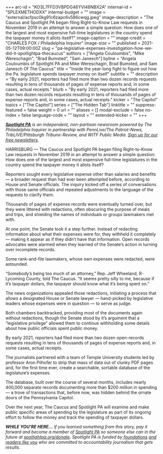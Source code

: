 +++
arc-id = "KO3L7FFD3VBPDG46YVI46NBX2A"
internal-id = "SPLEXMETHODXX"
internal-budget = ""
image = "external/acfpsc0kg91c6zapc6v586cwqg.jpeg"
image-description = "The Caucus and Spotlight PA began filing Right-to-Know Law requests in November 2019 in an attempt to answer a simple question: How does one of the largest and most expensive full-time legislatures in the country spend the taxpayer money it allots itself?"
image-caption = ""
image-credit = "CHARLES FOX / Philadelphia Inquirer"
image-size = ""
published = 2021-05-12T09:00:00Z
slug = "pa-legislative-expenses-investigation-how-we-did-it-spotlightpa-thecaucus"
authors = ["Angela Couloumbis", "Mike Wereschagin", "Brad Bumsted", "Sam Janesch"]
byline = "Angela Couloumbis of Spotlight PA and Mike Wereschagin, Brad Bumsted, and Sam Janesch Of The Caucus"
title = "Inside the year-long fight to figure out how the Pa. legislature spends taxpayer money on itself"
subtitle = ""
description = "By early 2021, reporters had filed more than two dozen records requests resulting in tens of thousands of pages of expense reports and, in some cases, actual receipts."
blurb = "By early 2021, reporters had filed more than two dozen records requests resulting in tens of thousands of pages of expense reports and, in some cases, actual receipts."
kicker = "The Capitol"
topics = ["The Capitol"]
series = ["The Hidden Tab"]
linktitle = ""
suppress-featured = false
weight = 0
url = ""
aliases = []
modal-exclude = false
no-index = false
language-code = ""
layout = ""
extended-kicker = ""
+++

<a href="https://www.spotlightpa.org/"><i><b>Spotlight PA</b></i></a><i> is an independent, non-partisan newsroom powered by The Philadelphia Inquirer in partnership with PennLive/The Patriot-News, TribLIVE/Pittsburgh Tribune-Review, and WITF Public Media. </i><a href="https://www.spotlightpa.org/newsletters"><i>Sign up for our free newsletters</i></a><i>.</i>

HARRISBURG — The Caucus and Spotlight PA began filing Right-to-Know Law requests in November 2019 in an attempt to answer a simple question: How does one of the largest and most expensive full-time legislatures in the country spend the taxpayer money it allots itself?

Reporters sought every legislative expense other than salaries and benefits — a broader request than had ever been attempted before, according to House and Senate officials. The inquiry kicked off a series of conversations with those same officials and repeated adjustments to the language of the requests to clarify them.

Thousands of pages of expense records were eventually turned over, but they were littered with redactions, often obscuring the purpose of meals and trips, and shielding the names of individuals or groups lawmakers met with.

<script src="https://www.spotlightpa.org/embed.js" async></script><div data-spl-embed-version="1" data-spl-src="https://www.spotlightpa.org/embeds/newsletter/"></div>

At one point, the Senate took it a step further. Instead of redacting information about what their expenses were for, they withheld it completely — making it appear as if they didn’t have that information. Open records advocates were alarmed when they learned of the Senate’s action in turning over incomplete records.

Some rank-and-file lawmakers, whose own expenses were redacted, were astounded.

“Somebody’s being too much of an attorney,” Rep. Jeff Wheeland, R-Lycoming County, told The Caucus. “It seems pretty silly to me, because if it’s taxpayer dollars, the taxpayer should know what it’s being spent on.”

The news organizations appealed those redactions, initiating a process that allows a designated House or Senate lawyer — hand-picked by legislative leaders whose expenses were in question — to serve as judge.

Both chambers backtracked, providing most of the documents again without redactions, though the Senate stood by it’s argument that a “legislative privilege” allowed them to continue withholding some details about how public officials spent public money.

By early 2021, reporters had filed more than two dozen open-records requests resulting in tens of thousands of pages of expense reports and, in some cases, actual receipts.

The journalists partnered with a team of Temple University students led by professor Aron Pilhofer to strip that mass of data out of clunky PDF pages and, for the first time ever, create a searchable, sortable database of the legislature’s expenses.

<script src="https://www.spotlightpa.org/embed.js" async></script><div data-spl-embed-version="1" data-spl-src="https://www.spotlightpa.org/embeds/donate/?teaser_text=If%20you%20learned%20something%2C%20pay%20it%20forward%20and%20become%20a%20member%20of%20Spotlight%20PA%20so%20someone%20else%20can%20in%20the%20future.%20%3Cb%3EFor%20a%20limited%20time%20only%2C%20all%20contributions%20will%20be%20matched%20dollar-for-dollar%20up%20to%20%2415%2C000.%3C%2Fb%3E"></div>

The database, built over the course of several months, includes nearly 400,000 separate records documenting more than $200 million in spending — a trove of transactions that, before now, was hidden behind the ornate doors of the Pennsylvania Capitol.

Over the next year, The Caucus and Spotlight PA will examine and make public specific areas of spending by the legislature as part of its ongoing effort to follow the money and track the spending of taxpayer dollars.

<i><b>WHILE YOU’RE HERE...</b></i><i> If you learned something from this story, pay it forward and become a member of </i><a href="https://www.spotlightpa.org/"><i>Spotlight PA</i></a><i> so someone else can in the future at </i><a href="https://www.spotlightpa.org/donate"><i>spotlightpa.org/donate</i></a><i>. Spotlight PA is funded by</i><a href="https://www.spotlightpa.org/support"><i> foundations</i></a><i> </i><a href="https://www.spotlightpa.org/support"><i>and readers like you</i></a><i> who are committed to accountability journalism that gets results.</i>
